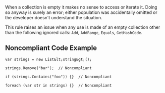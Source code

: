 
When a collection is empty it makes no sense to access or iterate it. Doing so anyway is surely an error; either population was accidentally omitted or the developer doesn't understand the situation.

This rule raises an issue when any use is made of an empty collection other than the following ignored calls: `Add`, `AddRange`, `Equals`, `GetHashCode`.

## Noncompliant Code Example


    var strings = new List&lt;string&gt;();
    
    strings.Remove("bar");  // Noncompliant
    
    if (strings.Contains("foo")) {}  // Noncompliant
    
    foreach (var str in strings) {}  // Noncompliant

